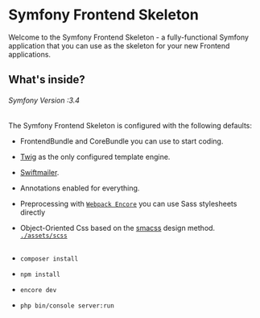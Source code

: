 # Symfony Frontend Skeleton

Welcome to the Symfony Frontend Skeleton - a fully-functional Symfony
application that you can use as the skeleton for your new Frontend applications.

## What's inside?

###### Symfony Version :3.4

The Symfony Frontend Skeleton is configured with the following defaults:

- FrontendBundle and CoreBundle you can use to start coding.

- [Twig](https://symfony.com/doc/3.4/templating.html) as the only configured template engine.

- [Swiftmailer](https://symfony.com/doc/3.4/email.html).

- Annotations enabled for everything.

- Preprocessing with [`Webpack Encore`](https://symfony.com/doc/3.4/frontend.html) you can use Sass stylesheets directly

- Object-Oriented Css based on the [smacss](http://smacss.com/) design method. [`./assets/scss`](https://itnext.io/css-architecture-with-sass-smacss-and-bem-cc618392c148)


## 

- `` composer install ``

- `` npm install ``

- `` encore dev ``

- `` php bin/console server:run ``